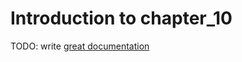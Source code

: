 # Introduction to chapter_10

TODO: write [great documentation](http://jacobian.org/writing/what-to-write/)
